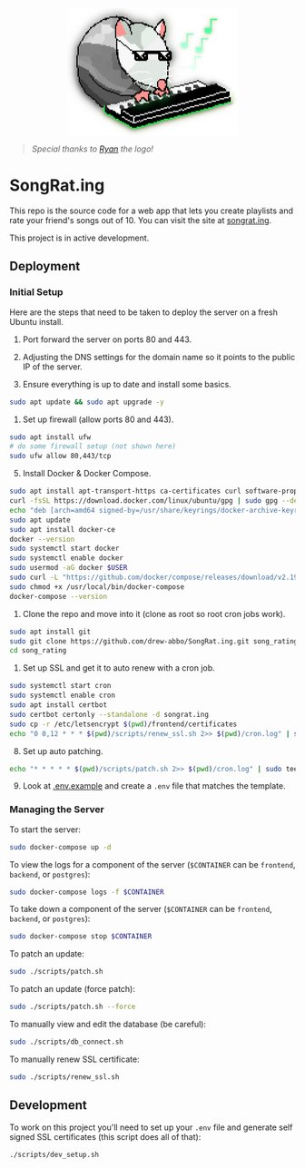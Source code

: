 <img src="./song_rat.png" style="display: block; margin: 0 auto; max-width: 300px" />

> *Special thanks to [Ryan](https://github.com/RyanTurley) the logo!*

# SongRat.ing

This repo is the source code for a web app that lets you create playlists and
rate your friend's songs out of 10. You can visit the site at
[songrat.ing](https://songrat.ing).

This project is in active development.

## Deployment

### Initial Setup

Here are the steps that need to be taken to deploy the server on a fresh Ubuntu
install.

1. Port forward the server on ports 80 and 443.

2. Adjusting the DNS settings for the domain name so it points to the public IP
   of the server.

3. Ensure everything is up to date and install some basics.

```bash
sudo apt update && sudo apt upgrade -y
```

1. Set up firewall (allow ports 80 and 443).

```bash
sudo apt install ufw
# do some firewall setup (not shown here)
sudo ufw allow 80,443/tcp
```

5. Install Docker & Docker Compose.

```bash
sudo apt install apt-transport-https ca-certificates curl software-properties-common
curl -fsSL https://download.docker.com/linux/ubuntu/gpg | sudo gpg --dearmor -o /usr/share/keyrings/docker-archive-keyring.gpg
echo "deb [arch=amd64 signed-by=/usr/share/keyrings/docker-archive-keyring.gpg] https://download.docker.com/linux/ubuntu $(lsb_release -cs) stable" | sudo tee /etc/apt/sources.list.d/docker.list > /dev/null
sudo apt update
sudo apt install docker-ce
docker --version
sudo systemctl start docker
sudo systemctl enable docker
sudo usermod -aG docker $USER
sudo curl -L "https://github.com/docker/compose/releases/download/v2.19.0/docker-compose-$(uname -s)-$(uname -m)" -o /usr/local/bin/docker-compose
sudo chmod +x /usr/local/bin/docker-compose
docker-compose --version
```

1. Clone the repo and move into it (clone as root so root cron jobs work).

```bash
sudo apt install git
sudo git clone https://github.com/drew-abbo/SongRat.ing.git song_rating
cd song_rating
```

1. Set up SSL and get it to auto renew with a cron job.

```bash
sudo systemctl start cron
sudo systemctl enable cron
sudo apt install certbot
sudo certbot certonly --standalone -d songrat.ing
sudo cp -r /etc/letsencrypt $(pwd)/frontend/certificates
echo "0 0,12 * * * $(pwd)/scripts/renew_ssl.sh 2>> $(pwd)/cron.log" | sudo tee -a /var/spool/cron/crontabs/root > /dev/null
```

8. Set up auto patching.

```bash
echo "* * * * * $(pwd)/scripts/patch.sh 2>> $(pwd)/cron.log" | sudo tee -a /var/spool/cron/crontabs/root > /dev/null
```

9.  Look at [.env.example](./.env.example) and create a `.env` file that matches
   the template.

### Managing the Server

To start the server:

```bash
sudo docker-compose up -d
```

To view the logs for a component of the server (`$CONTAINER` can be
`frontend`, `backend`, or `postgres`):

```bash
sudo docker-compose logs -f $CONTAINER
```

To take down a component of the server (`$CONTAINER` can be `frontend`,
`backend`, or `postgres`):

```bash
sudo docker-compose stop $CONTAINER
```

To patch an update:

```bash
sudo ./scripts/patch.sh
```

To patch an update (force patch):

```bash
sudo ./scripts/patch.sh --force
```

To manually view and edit the database (be careful):

```bash
sudo ./scripts/db_connect.sh
```

To manually renew SSL certificate:

```bash
sudo ./scripts/renew_ssl.sh
```

## Development

To work on this project you'll need to set up your `.env` file and generate self
signed SSL certificates (this script does all of that):

```bash
./scripts/dev_setup.sh
```
